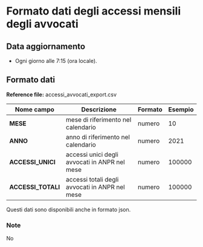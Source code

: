 # Formato dati degli accessi mensili degli avvocati

## Data aggiornamento
- Ogni giorno alle 7:15 (ora locale). 

## Formato dati

**Reference file:** accessi_avvocati_export.csv<br>

| Nome campo                  | Descrizione                       | Formato                       | Esempio             |
|-----------------------------|-----------------------------------|-------------------------------|---------------------|
| **MESE**       | mese di riferimento nel calendario             | numero                   | 10       |
| **ANNO**  | anno di riferimento nel calendario  |   numero     |        2021         |
| **ACCESSI_UNICI**       | accessi unici degli avvocati in ANPR nel mese | numero             | 100000           |
| **ACCESSI_TOTALI**       | accessi totali degli avvocati in ANPR nel mese | numero             | 100000             |


Questi dati sono disponibili anche in formato json.

### Note
No
